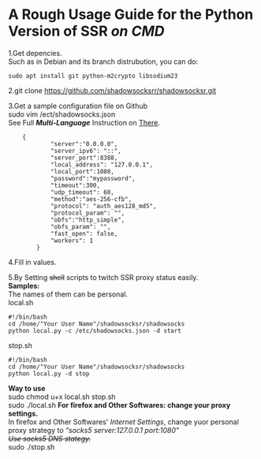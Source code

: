 # A Rough Usage Guide for the Python Version of SSR *on CMD*
1.Get depencies.  
Such as in Debian and its branch distrubution, you can do:

	sudo apt install git python-m2crypto libsodium23
	
	
2.git clone https://github.com/shadowsocksrr/shadowsocksr.git  

3.Get a sample configuration file on Github  
	sudo vim /ect/shadowsocks.json  
		See Full ***Multi-Language*** Instruction on [There](https://github.com/shadowsocksrr/shadowsocks-rss/wiki/Python-client-setup-(Multi-language)).  
		
        {
                "server":"0.0.0.0",
                "server_ipv6": "::",
                "server_port":8388,
                "local_address": "127.0.0.1",
                "local_port":1080,
                "password":"mypassword",
                "timeout":300,
                "udp_timeout": 60,
                "method":"aes-256-cfb",
                "protocol": "auth_aes128_md5",
                "protocol_param": "",
                "obfs":"http_simple",
                "obfs_param": "",
                "fast_open": false,
                "workers": 1
            }
                
        
4.Fill in values.  

5.By Setting ~~shell~~ scripts to twitch SSR proxy status easily.  
**Samples:**  
The names of them can be personal.  
local.sh
	
	#!/bin/bash
	cd /home/"Your User Name"/shadowsocksr/shadowsocks
	python local.py -c /etc/shadowsocks.json -d start
	

stop.sh
	
	#!/bin/bash
	cd /home/"Your User Name"/shadowsocksr/shadowsocks
	python local.py -d stop
	
	
**Way to use**  
sudo chmod u+x local.sh stop.sh  
sudo ./local.sh
	  **For firefox and Other Softwares: change your proxy settings.**  
	    In firefox and Other Softwares' *Internet Settings*, change yuor personal proxy strategy to *"socks5   server:127.0.0.1   port:1080"  
	    ~~Use socks5 DNS stategy.~~*  
sudo ./stop.sh
